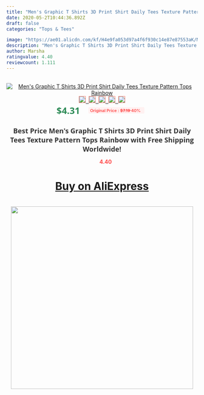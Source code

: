```yaml
---
title: "Men's Graphic T Shirts 3D Print Shirt Daily Tees Texture Pattern Tops Rainbow"
date: 2020-05-2T10:44:36.892Z
draft: false
categories: "Tops & Tees"

image: "https://ae01.alicdn.com/kf/H4e9fa053d97a4f6f930c14e87e87553aK/Men-s-Graphic-T-Shirts-3D-Print-Shirt-Daily-Tees-Texture-Pattern-Tops-Rainbow.jpg"
description: "Men's Graphic T Shirts 3D Print Shirt Daily Tees Texture Pattern Tops Rainbow"
author: Marsha
ratingvalue: 4.40
reviewcount: 1.111
---
```

<br>
<div style="text-align: center;">
<a href="https://s.click.aliexpress.com/e/_ACQiAZ" target="_blank" rel="nofollow noopener noreferrer"><img alt="Men's Graphic T Shirts 3D Print Shirt Daily Tees Texture Pattern Tops Rainbow" class="magnifier-image" src="https://ae01.alicdn.com/kf/H4e9fa053d97a4f6f930c14e87e87553aK/Men-s-Graphic-T-Shirts-3D-Print-Shirt-Daily-Tees-Texture-Pattern-Tops-Rainbow.jpg_640x640.jpg">
<br>
<img style="border:1px solid salmon" src="https://ae01.alicdn.com/kf/H4e9fa053d97a4f6f930c14e87e87553aK/Men-s-Graphic-T-Shirts-3D-Print-Shirt-Daily-Tees-Texture-Pattern-Tops-Rainbow.jpg_120x120.jpg">&nbsp;&nbsp;<img style="border:1px solid salmon" src="https://ae01.alicdn.com/kf/Hfbfc755038404fa39dbe3218f49e20bbO/Men-s-Graphic-T-Shirts-3D-Print-Shirt-Daily-Tees-Texture-Pattern-Tops-Rainbow.jpg_120x120.jpg">&nbsp;&nbsp;<img style="border:1px solid salmon" src="_120x120.jpg">&nbsp;&nbsp;<img style="border:1px solid salmon" src="_120x120.jpg">&nbsp;&nbsp;<img style="border:1px solid salmon" src="_120x120.jpg"></a></div><br0>
<div style="text-align: center;"><span style="background-color: white; border: 0px; box-sizing: border-box; color: seagreen; display: inline-block; font-family: &quot;open sans&quot; , &quot;arial&quot; , &quot;helvetica&quot; , sans-serif , &quot;heiti&quot;; font-size: 24px; font-stretch: inherit; font-weight: 700; line-height: inherit; margin: 0px 10px 0px 0px; padding: 0px; vertical-align: middle;">$4.31 </span>
<span style="background: rgb(255 , 241 , 241); border-radius: 3px; border: 0px; box-sizing: border-box; color: #ff4747; display: inline-block; font-family: inherit; font-size: 12px; font-stretch: inherit; font-style: inherit; font-variant: inherit; font-weight: 600; line-height: inherit; margin: 0px; padding: 2px 5px; transform: scale(0.9); vertical-align: middle;">Original Price : <b style="text-decoration: line-through;">$7.19 </b> 40%&nbsp;&nbsp;</span></div>
<h1 style="color: #333333; display: inline-block; font-family: &quot;open sans&quot; , &quot;arial&quot; , &quot;helvetica&quot; , sans-serif , &quot;heiti&quot;; font-size: 18px; font-stretch: inherit; font-weight: 700; text-align: center;">Best Price Men's Graphic T Shirts 3D Print Shirt Daily Tees Texture Pattern Tops Rainbow with Free Shipping Worldwide!</h1>
<div style="color: #ff4747; text-align: center;">
<img src="https://4.bp.blogspot.com/-M0ZcTcb-5uY/XleCXlxnR4I/AAAAAAAAAEc/OrjgMkXV1oMQFaCRZj5HQwOCBcu3w1FegCPcBGAYYCw/s1600/star.png" style="height: 15px;">&nbsp;<b>4.40</b></div>
<div class="button_cont" align="center"><a class="buynow_a" href="https://s.click.aliexpress.com/e/_ACQiAZ" target="_blank" rel="nofollow noopener noreferrer"><H1>Buy on AliExpress</H1></a></div><br>
<div class="separator" style="clear: both; text-align: center;">
<img src="https://lh3.googleusercontent.com/-pTy5HemUv9M/XlePHvY0dAI/AAAAAAAAAE4/0nX5iRUoIWY8eMW9Dpxeirr157OZliDIgCLcBGAsYHQ/s1600/badge.gif" width="480">
</div>

